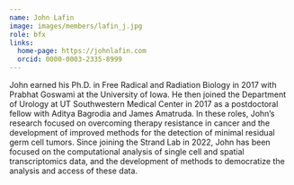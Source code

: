 ```yaml
---
name: John Lafin
image: images/members/lafin_j.jpg
role: bfx
links:
  home-page: https://johnlafin.com
  orcid: 0000-0003-2335-8999
---
```

John earned his Ph.D. in Free Radical and Radiation Biology in 2017 with Prabhat Goswami at the University of Iowa. He then joined the Department of Urology at UT Southwestern Medical Center in 2017 as a postdoctoral fellow with Aditya Bagrodia and James Amatruda. In these roles, John’s research focused on overcoming therapy resistance in cancer and the development of improved methods for the detection of minimal residual germ cell tumors. Since joining the Strand Lab in 2022, John has been focused on the computational analysis of single cell and spatial transcriptomics data, and the development of methods to democratize the analysis and access of these data.